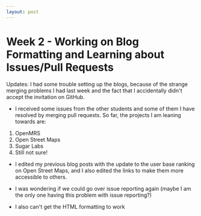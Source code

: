 ```yaml
---
layout: post
---
```

# Week 2 - Working on Blog Formatting and Learning about Issues/Pull Requests
Updates: I had some trouble setting up the blogs, because of the strange merging problems I had last week and the fact that I accidentally didn't accept the invitation on GitHub. 
- I received some issues from the other students and some of them I have resolved by merging pull requests. 
So far, the projects I am leaning towards are: 

1) OpenMRS 
2) Open Street Maps 
3) Sugar Labs 
4) Still not sure! 

- I edited my previous blog posts with the update to the user base ranking on Open Street Maps, and I also edited the links to make them more accessible to others. 

- I was wondering if we could go over issue reporting again (maybe I am the only one having this problem with issue reporting?) 
- I also can't get the HTML formatting to work 
